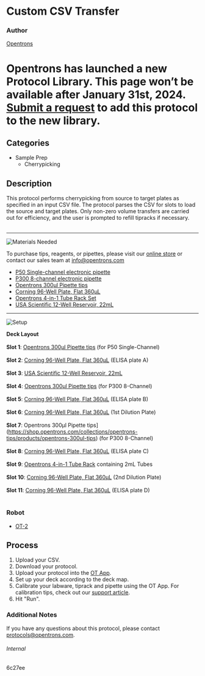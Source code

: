 # Custom CSV Transfer

### Author
[Opentrons](http://www.opentrons.com/)


# Opentrons has launched a new Protocol Library. This page won’t be available after January 31st, 2024. [Submit a request](https://docs.google.com/forms/d/e/1FAIpQLSdYYp9QCKow4nn0KlCVsMS3HX0eJ0N9O7-erajKvcpT0lWbSg/viewform) to add this protocol to the new library.

## Categories
* Sample Prep
    * Cherrypicking

## Description
This protocol performs cherrypicking from source to target plates as specified in an input CSV file. The protocol parses the CSV for slots to load the source and target plates. Only non-zero volume transfers are carried out for efficiency, and the user is prompted to refill tipracks if necessary.</br>
</br>

---
![Materials Needed](https://s3.amazonaws.com/opentrons-protocol-library-website/custom-README-images/001-General+Headings/materials.png)

To purchase tips, reagents, or pipettes, please visit our [online store](https://shop.opentrons.com/) or contact our sales team at [info@opentrons.com](mailto:info@opentrons.com)

* [P50 Single-channel electronic pipette](https://shop.opentrons.com/collections/ot-2-pipettes/products/single-channel-electronic-pipette?variant=5984549077021)
* [P300 8-channel electronic pipette](https://shop.opentrons.com/collections/ot-2-pipettes/products/single-channel-electronic-pipette?variant=5984549109789)
* [Opentrons 300µl Pipette tips](https://shop.opentrons.com/collections/opentrons-tips/products/opentrons-300ul-tips)
* [Corning 96-Well Plate, Flat 360µL](https://labware.opentrons.com/corning_96_wellplate_360ul_flat?category=wellPlate)
* [Opentrons 4-in-1 Tube Rack Set](https://shop.opentrons.com/collections/racks-and-adapters/products/tube-rack-set-1)
* [USA Scientific 12-Well Reservoir, 22mL](https://labware.opentrons.com/usascientific_12_reservoir_22ml?category=reservoir)

---
![Setup](https://s3.amazonaws.com/opentrons-protocol-library-website/custom-README-images/001-General+Headings/Setup.png)

**Deck Layout**</br>
</br>
**Slot 1**: [Opentrons 300µl Pipette tips](https://shop.opentrons.com/collections/opentrons-tips/products/opentrons-300ul-tips) (for P50 Single-Channel)</br>
</br>
**Slot 2**: [Corning 96-Well Plate, Flat 360µL](https://labware.opentrons.com/corning_96_wellplate_360ul_flat?category=wellPlate) (ELISA plate A)</br>
</br>
**Slot 3**: [USA Scientific 12-Well Reservoir, 22mL](https://labware.opentrons.com/usascientific_12_reservoir_22ml?category=reservoir)</br>
</br>
**Slot 4**: [Opentrons 300µl Pipette tips](https://shop.opentrons.com/collections/opentrons-tips/products/opentrons-300ul-tips) (for P300 8-Channel)</br>
</br>
**Slot 5**: [Corning 96-Well Plate, Flat 360µL](https://labware.opentrons.com/corning_96_wellplate_360ul_flat?category=wellPlate) (ELISA plate B)</br>
</br>
**Slot 6**: [Corning 96-Well Plate, Flat 360µL](https://labware.opentrons.com/corning_96_wellplate_360ul_flat?category=wellPlate) (1st Dilution Plate)</br>
</br>
**Slot 7**: Opentrons 300µl Pipette tips](https://shop.opentrons.com/collections/opentrons-tips/products/opentrons-300ul-tips) (for P300 8-Channel)</br>
</br>
**Slot 8**: [Corning 96-Well Plate, Flat 360µL](https://labware.opentrons.com/corning_96_wellplate_360ul_flat?category=wellPlate) (ELISA plate C)</br>
</br>
**Slot 9**: [Opentrons 4-in-1 Tube Rack](https://shop.opentrons.com/collections/verified-labware/products/tube-rack-set-1) containing 2mL Tubes</br>
</br>
**Slot 10**: [Corning 96-Well Plate, Flat 360µL](https://labware.opentrons.com/corning_96_wellplate_360ul_flat?category=wellPlate) (2nd Dilution Plate)</br>
</br>
**Slot 11**: [Corning 96-Well Plate, Flat 360µL](https://labware.opentrons.com/corning_96_wellplate_360ul_flat?category=wellPlate) (ELISA plate D)</br>
</br>

### Robot
* [OT-2](https://opentrons.com/ot-2)

## Process
1. Upload your CSV.
2. Download your protocol.
3. Upload your protocol into the [OT App](https://opentrons.com/ot-app).
4. Set up your deck according to the deck map.
5. Calibrate your labware, tiprack and pipette using the OT App. For calibration tips, check out our [support article](https://support.opentrons.com/ot-2/getting-started-software-setup/deck-calibration).
6. Hit "Run".

### Additional Notes
If you have any questions about this protocol, please contact protocols@opentrons.com.

###### Internal
6c27ee
